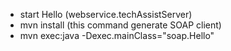 + start Hello (webservice.techAssistServer)
+ mvn install (this command generate SOAP client)
+ mvn exec:java -Dexec.mainClass="soap.Hello"
